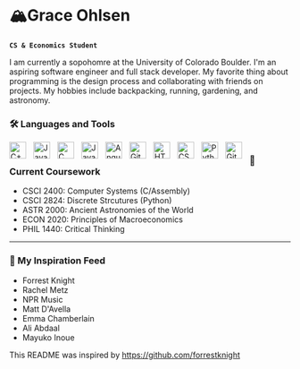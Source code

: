 # 🏔Grace Ohlsen

**`CS & Economics Student`**

I am currently a sopohomre at the University of Colorado Boulder. I'm an aspiring software engineer and full stack developer. My favorite thing about programming is the design process and collaborating with friends on projects. My hobbies include backpacking, running, gardening, and astronomy. 

### 🛠 Languages and Tools

<img align="left" alt="C++" width="30px" style=padding-right:10px; src="https://cdn.jsdelivr.net/npm/simple-icons@3.13.0/icons/cplusplus.svg" />
<img align="left" alt="JavaScript" width="30px" style="padding-right:10px;" src="https://cdn.jsdelivr.net/gh/devicons/devicon/icons/javascript/javascript-plain.svg" />
<img align="left" alt="C" width="30px" style="padding-right:10px;" src="https://cdn.jsdelivr.net/npm/simple-icons@3.13.0/icons/c.svg" />
<img align="left" alt="Java" width="30px" style="padding-right:10px;" src="https://cdn.jsdelivr.net/gh/devicons/devicon/icons/java/java-original.svg"/>
<img align="left" alt="Angular" width="30px" style="padding-right:10px;" src="https://cdn.jsdelivr.net/gh/devicons/devicon/icons/angularjs/angularjs-plain.svg" />
<img align="left" alt="Git" width="30px" style="padding-right:10px;" src="https://cdn.jsdelivr.net/gh/devicons/devicon/icons/git/git-original.svg" />
<img align="left" alt="HTML" width="30px" style="padding-right:10px;" src="https://cdn.jsdelivr.net/gh/devicons/devicon/icons/html5/html5-plain.svg" />
<img align="left" alt="CSS" width="30px" style="padding-right:10px;" src="https://cdn.jsdelivr.net/gh/devicons/devicon/icons/css3/css3-plain.svg" />
<img align="left" alt="Python" width="30px" style="padding-right:10px;" src="https://cdn.jsdelivr.net/gh/devicons/devicon/icons/python/python-plain.svg" />
<img align="left" alt="GitHub" width="30px" style="padding-right:10px;" src="https://cdn.jsdelivr.net/gh/devicons/devicon/icons/github/github-original.svg" />

#
#
#

### 🍎 Current Coursework
* CSCI 2400: Computer Systems (C/Assembly)
* CSCI 2824: Discrete Strcutures (Python)
* ASTR 2000: Ancient Astronomies of the World
* ECON 2020: Principles of Macroeconomics
* PHIL 1440: Critical Thinking

---

### 🌟 My Inspiration Feed
* Forrest Knight
* Rachel Metz
* NPR Music
* Matt D'Avella
* Emma Chamberlain
* Ali Abdaal
* Mayuko Inoue



This README was inspired by https://github.com/forrestknight
